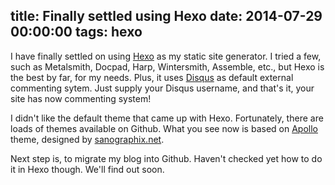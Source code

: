 title: Finally settled using Hexo
date: 2014-07-29 00:00:00
tags: hexo
---

I have finally settled on using [Hexo](http://hexo.io/) as my static site generator. I tried a few, such as Metalsmith, Docpad, Harp, Wintersmith, Assemble, etc., but Hexo is the best by far, for my needs. Plus, it uses [Disqus](https://disqus.com/) as default external commenting sytem. Just supply your Disqus username, and that's it, your site has now commenting system!

I didn't like the default theme that came up with Hexo. Fortunately, there are loads of themes available on Github. What you see now is based on [Apollo](http://sanographix.github.io/tumblr/apollo/) theme, designed by [sanographix.net](http://www.sanographix.net/).

Next step is, to migrate my blog into Github. Haven't checked yet how to do it in Hexo though. We'll find out soon.
